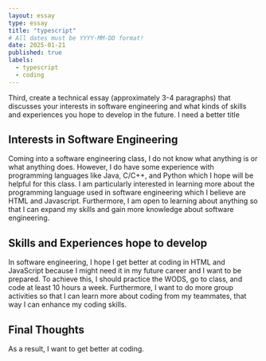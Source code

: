 ```yaml
---
layout: essay
type: essay
title: "typescript" 
# All dates must be YYYY-MM-DD format!
date: 2025-01-21
published: true
labels:
  - typescript
  - coding
---
```


Third, create a technical essay (approximately 3-4 paragraphs) that discusses your interests in software engineering and what kinds of skills and experiences you hope to develop in the future. I need a better title

## Interests in Software Engineering

Coming into a software engineering class, I do not know what anything is or what anything does. However, I do have some experience with programming languages like Java, C/C++, and Python which I hope will be helpful for this class. I am particularly interested in learning more about the programming language used in software engineering which I believe are HTML and Javascript. Furthermore, I am open to learning about anything so that I can expand my skills and gain more knowledge about software engineering. 

## Skills and Experiences hope to develop

In software engineering, I hope I get better at coding in HTML and JavaScript because I might need it in my future career and I want to be prepared. To achieve this, I should practice the WODS, go to class, and code at least 10 hours a week. Furthermore, I want to do more group activities so that I can learn more about coding from my teammates, that way I can enhance my coding skills. 

## Final Thoughts

As a result, I want to get better at coding. 
